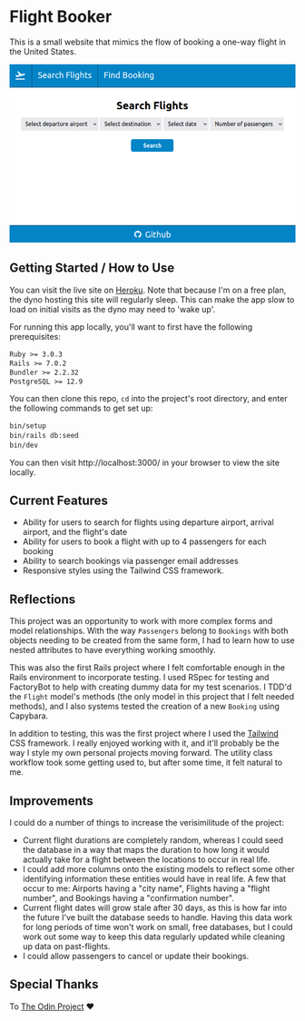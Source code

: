 # Flight Booker

This is a small website that mimics the flow of booking a one-way flight in the United States.

![picture of Flight Booker's main page](https://raw.githubusercontent.com/JoshDevHub/Flight-Booker/main/site_image.png)

## Getting Started / How to Use

You can visit the live site on [Heroku](https://cryptic-dawn-66962.herokuapp.com/). Note that because I'm on a free plan, the dyno hosting this site will regularly sleep. This can make the app slow to load on initial visits as the dyno may need to 'wake up'.

For running this app locally, you'll want to first have the following prerequisites:
```
Ruby >= 3.0.3
Rails >= 7.0.2
Bundler >= 2.2.32
PostgreSQL >= 12.9
```

You can then clone this repo, `cd` into the project's root directory, and enter the following commands to get set up:
```sh
bin/setup 
bin/rails db:seed
bin/dev
```
You can then visit http://localhost:3000/ in your browser to view the site locally.

## Current Features

- Ability for users to search for flights using departure airport, arrival airport, and the flight's date
- Ability for users to book a flight with up to 4 passengers for each booking
- Ability to search bookings via passenger email addresses
- Responsive styles using the Tailwind CSS framework.

## Reflections

This project was an opportunity to work with more complex forms and model relationships. With the way `Passengers` belong to `Bookings` with both objects needing to be created from the same form, I had to learn how to use nested attributes to have everything working smoothly.

This was also the first Rails project where I felt comfortable enough in the Rails environment to incorporate testing. I used RSpec for testing and FactoryBot to help with creating dummy data for my test scenarios. I TDD'd the `Flight` model's methods (the only model in this project that I felt needed methods), and I also systems tested the creation of a new `Booking` using Capybara.

In addition to testing, this was the first project where I used the [Tailwind](https://tailwindcss.com/) CSS framework. I really enjoyed working with it, and it'll probably be the way I style my own personal projects moving forward. The utility class workflow took some getting used to, but after some time, it felt natural to me. 

## Improvements

I could do a number of things to increase the verisimilitude of the project:
* Current flight durations are completely random, whereas I could seed the database in a way that maps the duration to how long it would actually take for a flight between the locations to occur in real life.
* I could add more columns onto the existing models to reflect some other identifying information these entities would have in real life. A few that occur to me: Airports having a "city name", Flights having a "flight number", and Bookings having a "confirmation number".
* Current flight dates will grow stale after 30 days, as this is how far into the future I've built the database seeds to handle. Having this data work for long periods of time won't work on small, free databases, but I could work out some way to keep this data regularly updated while cleaning up data on past-flights.
* I could allow passengers to cancel or update their bookings.

## Special Thanks

To [The Odin Project](https://theodinproject.com) :heart: